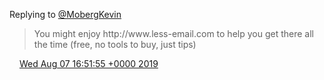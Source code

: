Replying to [@MobergKevin](https://twitter.com/MobergKevin/status/1158405365555519488)

> You might enjoy http://www\.less\-email\.com to help you get there all the time \(free, no tools to buy, just tips\)

<img src="../../media/tweet.ico" width="12" /> [Wed Aug 07 16:51:55 +0000 2019](https://twitter.com/DromerDenker/status/1159145154495819778)